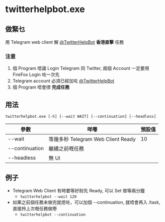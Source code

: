 # twitterhelpbot.exe

## 做緊乜
用 Telegram web client 解 [@TwitterHelpBot](https://t.me/TwitterHelpBot) **香港直擊** 任務

### 注意
1. 個 Program 唔識 Login Telegram 同 Twitter, 兩個 Account 一定要用 FireFox Login 咗一次先
1. Telegram account 必須已經加咗 [@TwitterHelpBot](https://t.me/TwitterHelpBot)
1. 個 Program 唔會㩒 **完成任務**

## 用法
```
twitterhelpbot.exe [-h] [--wait WAIT] [--continuation] [--headless] 
```
| 參數        | 咩嚟                               | 預設值 |
|-------------|-----------------------------------|--------|
| --wait | 等幾多秒 Telegram Web Client Ready | 10    |
| --continuation | 繼續之前嘅任務 | |
| --headless | 無 UI |     |

>

## 例子
* Telegram Web Client 有時要等好耐先 Ready, 可以 Set 做等兩分鐘
    * `twitterhelpbot --wait 120`
* 如果之前個任務未做完就熄咗，可以加個 --continuation, 就唔會再入 /task, 直接拎上次嘅任務做嘢
    * `twitterhelpbot --continuation`
